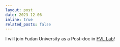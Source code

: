 ```yaml
---
layout: post
date: 2023-12-06
inline: true
related_posts: false
---
```


I will join Fudan University as a Post-doc in [FVL Lab](https://fvl.fudan.edu.cn/)!
